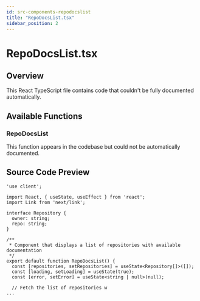 ```yaml
---
id: src-components-repodocslist
title: "RepoDocsList.tsx"
sidebar_position: 2
---
```


# RepoDocsList.tsx

## Overview

This React TypeScript file contains code that couldn't be fully documented automatically.

## Available Functions

### RepoDocsList

This function appears in the codebase but could not be automatically documented.



## Source Code Preview

```react typescript
'use client';

import React, { useState, useEffect } from 'react';
import Link from 'next/link';

interface Repository {
  owner: string;
  repo: string;
}

/**
 * Component that displays a list of repositories with available documentation
 */
export default function RepoDocsList() {
  const [repositories, setRepositories] = useState<Repository[]>([]);
  const [loading, setLoading] = useState(true);
  const [error, setError] = useState<string | null>(null);

  // Fetch the list of repositories w
...
```